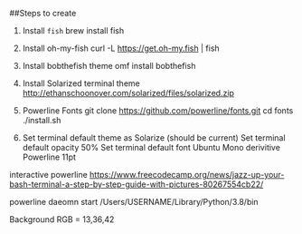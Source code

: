 ##Steps to create

1. Install `fish`
  brew install fish
  
2. Install oh-my-fish
  curl -L https://get.oh-my.fish | fish
 
3. Install bobthefish theme
  omf install bobthefish
  
4. Install Solarized terminal theme
  http://ethanschoonover.com/solarized/files/solarized.zip

5. Powerline Fonts
  git clone https://github.com/powerline/fonts.git
  cd fonts
  ./install.sh
  
6. Set terminal default theme as Solarize (should be current)
   Set terminal default opacity 50%
   Set terminal default font Ubuntu Mono derivitive Powerline 11pt
   
interactive powerline https://www.freecodecamp.org/news/jazz-up-your-bash-terminal-a-step-by-step-guide-with-pictures-80267554cb22/

powerline daeomn start /Users/USERNAME/Library/Python/3.8/bin

Background RGB = 13,36,42
